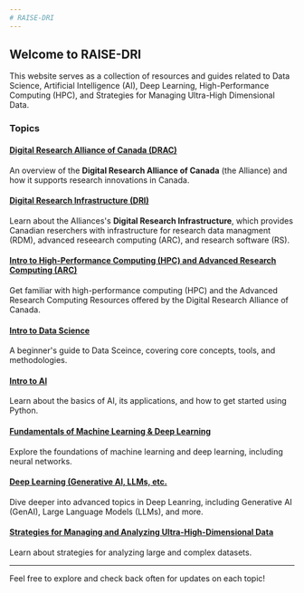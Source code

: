 ```yaml
---
# RAISE-DRI
---
```


## Welcome to RAISE-DRI 

This website serves as a collection of resources and guides related to Data Science, Artificial Intelligence (AI), Deep Learning, High-Performance Computing (HPC), and Strategies for Managing Ultra-High Dimensional Data.  

### Topics 

#### [Digital Research Alliance of Canada (DRAC)](drac_intro.md)
An overview of the **Digital Research Alliance of Canada** (the Alliance) and how it supports research innovations in Canada. 

#### [Digital Research Infrastructure (DRI)](dri_intro.md)
Learn about the Alliances's **Digital Research Infrastructure**, which provides Canadian reserchers with infrastructure for research data managment (RDM), advanced reseearch computing (ARC), and research software (RS). 

#### [Intro to High-Performance Computing (HPC) and Advanced Research Computing (ARC)](hpc_intro.md)
Get familiar with high-performance computing (HPC) and the Advanced Research Computing Resources offered by the Digital Research Alliance of Canada. 

#### [Intro to Data Science](data_science_intro.md)
A beginner's guide to Data Sceince, covering core concepts, tools, and methodologies. 

#### [Intro to AI](ai_intro.md)
Learn about the basics of AI, its applications, and how to get started using Python. 

#### [Fundamentals of Machine Learning & Deep Learning](deep_learning_fundamentals.md)
Explore the foundations of machine learning and deep learning, including neural networks. 

#### [Deep Learning (Generative AI, LLMs, etc.](deep_learning_advanced.md)
Dive deeper into advanced topics in Deep Leanring, including Generative AI (GenAI), Large Language Models (LLMs), and more.   

#### [Strategies for Managing and Analyzing Ultra-High-Dimensional Data](ultra_high_dim.md)
Learn about strategies for analyzing large and complex datasets. 

---

Feel free to explore and check back often for updates on each topic! 

